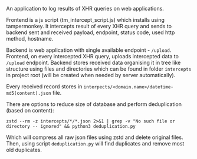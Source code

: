 An application to log results of XHR queries on web applications.

Frontend is a js script (tm_intercept_script.js) which installs using tampermonkey.
It intercepts result of every XHR query and sends to backend sent and received payload,
endpoint, status code, used http method, hostname.

Backend is web application with single available endpoint - `/upload`.
Frontend, on every intercepted XHR query, uploads intercepted data to `/upload` endpoint.
Backend stores received data organising it in tree like structure using files and directories
which can be found in folder `intercepts` in project root (will be created when needed by 
server automatically).

Every received record stores in `interpects/<domain.name>/datetime-md5(content).json` file.

There are options to reduce size of database and perform deduplication (based on content):
```shell
zstd --rm -z intercepts/*/*.json 2>&1 | grep -v "No such file or directory -- ignored" && python3 deduplication.py
```
Which will compress all raw json files using zstd and delete original files. Then, using
script `deduplication.py` will find duplicates and remove most old duplicates.